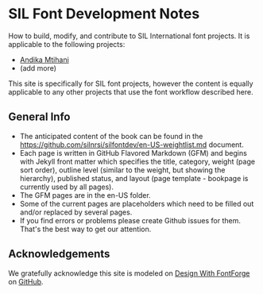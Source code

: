 # SIL Font Development Notes
How to build, modify, and contribute to SIL International font projects. It is applicable to the following projects:

- [Andika Mtihani](https://github.com/silnrsi/font-andika-mtihani)
- (add more)

This site is specifically for SIL font projects, however the content is equally applicable to any other projects that use the font workflow described here. 

## General Info
- The anticipated content of the book can be found in the https://github.com/silnrsi/silfontdev/en-US-weightlist.md document.
- Each page is written in GitHub Flavored Markdown (GFM) and begins with Jekyll front matter which specifies the title, category, weight (page sort order), outline level (similar to the weight, but showing the hierarchy), published status, and layout (page template - bookpage is currently used by all pages).
- The GFM pages are in the en-US folder.
- Some of the current pages are placeholders which need to be filled out and/or replaced by several pages.
- If you find errors or problems please create Github issues for them. That's the best way to get our attention.


## Acknowledgements
We gratefully acknowledge this site is modeled on [Design With FontForge] on [GitHub].

[Design With FontForge]: http://designwithfontforge.com
[GitHub]: https://github.com/fontforge/designwithfontforge.com
